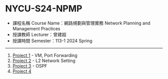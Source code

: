 # NYCU-S24-NPMP

- 課程名稱 Course Name：網路規劃與管理實務 Network Planning and Management Practices
- 授課教師 Lecturer：曾建超
- 授課時間 Semester：113-1 2024 Spring

---

1. [Project 1](https://github.com/Karrs725/NYCU-S24-NPMP/tree/master/Project1) - VM, Port Forwarding
2. [Project 2](https://github.com/Karrs725/NYCU-S24-NPMP/tree/master/Project2) - L2 Network Setting
3. [Project 3](https://github.com/Karrs725/NYCU-S24-NPMP/tree/master/Project3) - OSPF
4. [Project 4](https://github.com/Karrs725/NYCU-S24-NPMP/tree/master/Project4)
